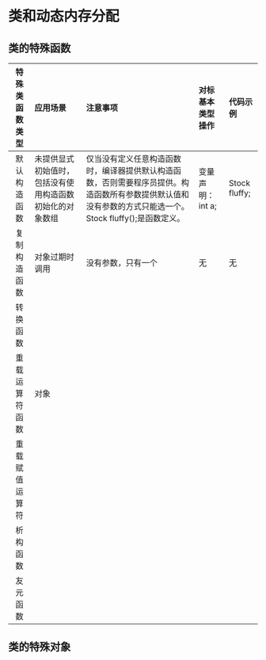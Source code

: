 # 类和动态内存分配

## 类的特殊函数

| 特殊类函数类型 | 应用场景 | 注意事项 | 对标基本类型操作 | 代码示例 |
| :----------:|:-------|:--------|:-------------|:-------|
|默认构造函数|未提供显式初始值时，包括没有使用构造函数初始化的对象数组|仅当没有定义任意构造函数时，编译器提供默认构造函数，否则需要程序员提供。构造函数所有参数提供默认值和没有参数的方式只能选一个。Stock fluffy();是函数定义。|变量声明：int a;|Stock fluffy;|
|复制构造函数|对象过期时调用|没有参数，只有一个|无|无|
|转换函数|
|重载运算符函数|对象
|重载赋值运算符|
|析构函数|
|友元函数|

## 类的特殊对象
